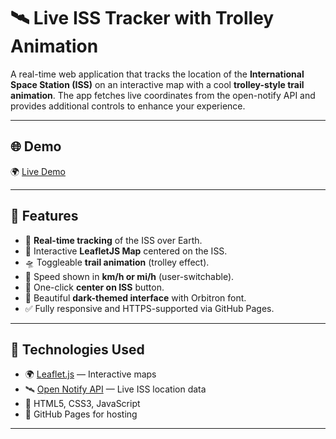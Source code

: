 # 🛰️ Live ISS Tracker with Trolley Animation

A real-time web application that tracks the location of the **International Space Station (ISS)** on an interactive map with a cool **trolley-style trail animation**. The app fetches live coordinates from the open-notify API and provides additional controls to enhance your experience.

---

## 🌐 Demo

🌍 [Live Demo]()

---

## 🚀 Features

- 🔴 **Real-time tracking** of the ISS over Earth.
- 🧭 Interactive **LeafletJS Map** centered on the ISS.
- 🛸 Toggleable **trail animation** (trolley effect).
- 📏 Speed shown in **km/h or mi/h** (user-switchable).
- 🎯 One-click **center on ISS** button.
- 🌙 Beautiful **dark-themed interface** with Orbitron font.
- ✅ Fully responsive and HTTPS-supported via GitHub Pages.

---

## 🧰 Technologies Used

- 🌍 [Leaflet.js](https://leafletjs.com/) — Interactive maps
- 🛰️ [Open Notify API](http://api.open-notify.org/) — Live ISS location data
- 🎨 HTML5, CSS3, JavaScript
- 🚀 GitHub Pages for hosting

---

